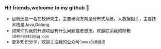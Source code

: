 ### Hi! friends,welcome to my github 👋 

- 目前还是一名在校研究生，主要研究方向是分布式系统，大数据相关，主要技术栈是Java,Golang
- 如果你对我的开源项目有什么问题或者想法，欢迎联系我的邮箱`1849483422@qq.com`
- 更多知识分享，欢迎关注我的公众号`James的黑板报`

